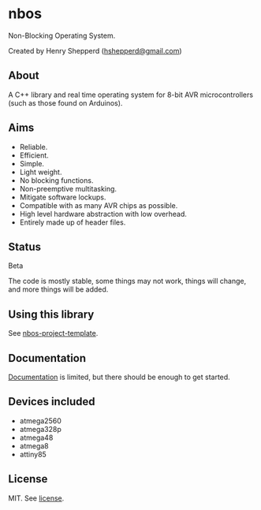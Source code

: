 # nbos

Non-Blocking Operating System.

Created by Henry Shepperd (hshepperd@gmail.com)

## About

A C++ library and real time operating system for 8-bit AVR microcontrollers (such as those found on Arduinos).

## Aims

* Reliable.
* Efficient.
* Simple.
* Light weight.
* No blocking functions.
* Non-preemptive multitasking.
* Mitigate software lockups.
* Compatible with as many AVR chips as possible.
* High level hardware abstraction with low overhead.
* Entirely made up of header files.

## Status

Beta

The code is mostly stable, some things may not work, things will change, and more things will be added.

## Using this library

See [nbos-project-template](https://github.com/xenris/nbos-project-template).

## Documentation

[Documentation](docs/index.hpp.md) is limited, but there should be enough to get started.

## Devices included

* atmega2560
* atmega328p
* atmega48
* atmega8
* attiny85

## License

MIT. See [license](license).
